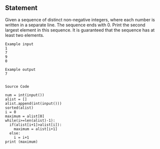 ## Statement
Given a sequence of distinct non-negative integers, where each number is written in a separate line. The sequence ends with 0. Print the second largest element in this sequence. It is guaranteed that the sequence has at least two elements.

```
Example input
1
7
9
0

Example output
7


```

```
Source Code

num = int(input())
alist = []
alist.append(int(input()))
sorted(alist)
i = 0
maximum = alist[0]
while(i>=len(alist)-1):
  if(alist[i+1]>alist[i]):
    maximum = alist[i+1]
  else:
    i = i+1
print (maximum)
```
